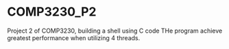 # COMP3230_P2
Project 2 of COMP3230, building a shell using C code
THe program achieve greatest performance when utilizing 4 threads.
